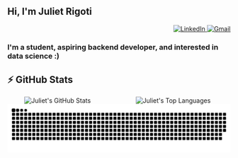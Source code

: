 ## Hi, I'm Juliet Rigoti 

<div align="right">
  <a href="https://www.linkedin.com/in/juliet-rigoti-746b47200/?locale=en_US">
    <img src="https://img.shields.io/badge/linkedin-%230077B5.svg?&style=for-the-badge&logo=linkedin&logoColor=white" alt="LinkedIn" />
  </a>
  <a href="mailto:rigotijuliet@gmail.com?subject=Hi%20Juliet">
    <img src="https://img.shields.io/badge/Gmail-D14836?style=for-the-badge&logo=gmail&logoColor=white" alt="Gmail"/>
  </a>
</div>

### I'm a student, aspiring backend developer, and interested in data science :)

## ⚡ GitHub Stats 
  
<div align="left" style="display: flex; justify-content: center; gap: 20px;">
  <img src="https://github-readme-stats.vercel.app/api?username=julietRigoti&show_icons=true&theme=vision-friendly-dark" alt="Juliet's GitHub Stats" width="46%"> 
  <img src="https://github-readme-stats.vercel.app/api/top-langs/?username=julietRigoti&hide=html&layout=compact&theme=vision-friendly-dark" width="35%" alt="Juliet's Top Languages">
</div>

<picture>
  <source media="(prefers-color-scheme: dark)" srcset="https://raw.githubusercontent.com/julietRigoti/julietRigoti/output/github-contribution-grid-snake-dark.svg">
  <source media="(prefers-color-scheme: light)" srcset="https://raw.githubusercontent.com/julietRigoti/julietRigoti/output/github-contribution-grid-snake.svg">
  <img alt="github contribution grid snake animation" src="https://raw.githubusercontent.com/julietRigoti/julietRigoti/output/github-contribution-grid-snake.svg">
</picture>
